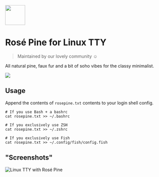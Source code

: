 <img src="https://github.com/rose-pine/rose-pine-theme/blob/master/assets/icon.png" width="64" />

# Rosé Pine for Linux TTY

> Maintained by our lovely community ☺️

All natural pine, faux fur and a bit of soho vibes for the classy minimalist.

[![](https://img.shields.io/badge/Rosé%20Pine%20Theme-191724)](https://github.com/rose-pine/rose-pine-theme)

## Usage

Append the contents of `rosepine.txt` contents to your login shell config.

```shhttps://github.com/DingShizhe/Desmos-Desktop
# If you use Bash + a bashrc
cat rosepine.txt >> ~/.bashrc

# If you exclusively use ZSH
cat rosepine.txt >> ~/.zshrc

# If you exclusively use Fish
cat rosepine.txt >> ~/.config/fish/config.fish
```

## "Screenshots"

![Linux TTY with Rosé Pine](https://cdn.discordapp.com/attachments/767172954395639811/776229050804862976/IMG_20201111_153613.jpg)
